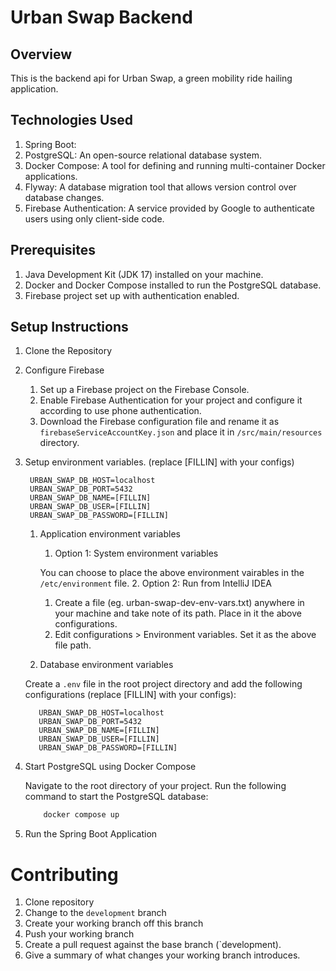 # Urban Swap Backend

## Overview

This is the backend api for Urban Swap, a green mobility ride hailing application.

## Technologies Used

1. Spring Boot: 
2. PostgreSQL: An open-source relational database system.
3. Docker Compose: A tool for defining and running multi-container Docker applications.
4. Flyway: A database migration tool that allows version control over database changes.
5. Firebase Authentication: A service provided by Google to authenticate users using only client-side code.

## Prerequisites

1. Java Development Kit (JDK 17) installed on your machine.
2. Docker and Docker Compose installed to run the PostgreSQL database.
3. Firebase project set up with authentication enabled.

## Setup Instructions

1. Clone the Repository
2. Configure Firebase
   1. Set up a Firebase project on the Firebase Console. 
   2. Enable Firebase Authentication for your project and configure it according to use phone authentication. 
   3. Download the Firebase configuration file and rename it as `firebaseServiceAccountKey.json` and place it in `/src/main/resources` directory.
3. Setup environment variables. (replace [FILLIN] with your configs)
   ```
    URBAN_SWAP_DB_HOST=localhost
    URBAN_SWAP_DB_PORT=5432
    URBAN_SWAP_DB_NAME=[FILLIN]
    URBAN_SWAP_DB_USER=[FILLIN]
    URBAN_SWAP_DB_PASSWORD=[FILLIN]
   ```
      1. Application environment variables 
         1. Option 1: System environment variables
   
         You can choose to place the above environment vairables in the `/etc/environment` file. 
         2. Option 2: Run from IntelliJ IDEA 
            1. Create a file (eg. urban-swap-dev-env-vars.txt) anywhere in your machine and take note of its path. Place in it the above configurations.
            2. Edit configurations > Environment variables. Set it as the above file path.
      2. Database environment variables 

   Create a `.env` file in the root project directory and add the following configurations (replace [FILLIN] with your configs):

    ```
       URBAN_SWAP_DB_HOST=localhost
       URBAN_SWAP_DB_PORT=5432
       URBAN_SWAP_DB_NAME=[FILLIN]
       URBAN_SWAP_DB_USER=[FILLIN]
       URBAN_SWAP_DB_PASSWORD=[FILLIN]
    ```

4. Start PostgreSQL using Docker Compose

    Navigate to the root directory of your project.
    Run the following command to start the PostgreSQL database:
    ```bash
        docker compose up
    ```

5. Run the Spring Boot Application

#  Contributing
1. Clone repository
2. Change to the `development` branch
3. Create your working branch off this branch
4. Push your working branch
5. Create a pull request against the base branch (`development).
6. Give a summary of what changes your working branch introduces. 
